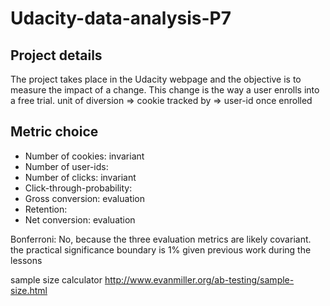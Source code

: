 # Udacity-data-analysis-P7


## Project details
The project takes place in the Udacity webpage and the objective is to measure the impact of a change. 
This change is the way a user enrolls into a free trial.
unit of diversion => cookie
tracked by => user-id once enrolled

## Metric choice
* Number of cookies: invariant
* Number of user-ids: 
* Number of clicks: invariant
* Click-through-probability: 
* Gross conversion: evaluation
* Retention: 
* Net conversion: evaluation

Bonferroni: No, because the three evaluation metrics are likely covariant.
the practical significance boundary is 1% given previous work during the lessons

sample size calculator
	http://www.evanmiller.org/ab-testing/sample-size.html